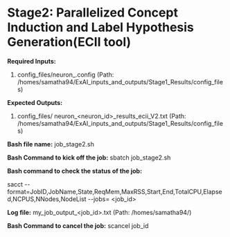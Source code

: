 # Stage2: Parallelized Concept Induction and Label Hypothesis Generation(ECII tool)

**Required Inputs:**

1) config_files/neuron_.config    (Path: /homes/samatha94/ExAI_inputs_and_outputs/Stage1_Results/config_files)

**Expected Outputs:** 

1) config_files/	neuron_<neuron_id>_results_ecii_V2.txt    (Path: /homes/samatha94/ExAI_inputs_and_outputs/Stage1_Results/config_files)



**Bash file name:** job_stage2.sh

**Bash Command to kick off the job:** sbatch job_stage2.sh

**Bash command to check the status of the job:**

sacct --format=JobID,JobName,State,ReqMem,MaxRSS,Start,End,TotalCPU,Elapsed,NCPUS,NNodes,NodeList --jobs= <job_id>

**Log file:** my_job_output_<job_id>.txt (Path: /homes/samatha94/)

**Bash Command to cancel the job:** scancel job_id
